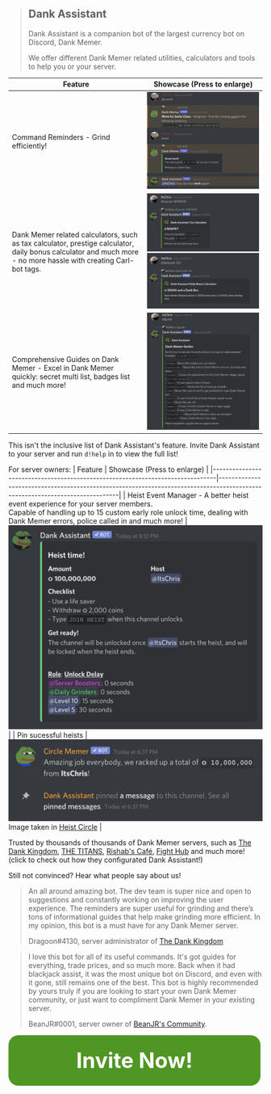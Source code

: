 > ## Dank Assistant
> Dank Assistant is a companion bot of the largest currency bot on Discord, Dank Memer.
>
> We offer different Dank Memer related utilities, calculators and tools to help you or your server.

| Feature                                                                                                                                                         | Showcase (Press to enlarge)                                                                                                                                                                                                                                   |
|-----------------------------------------------------------------------------------------------------------------------------------------------------------------|--------------------------------------------------------------------------------------------------------------------------------------------------------------------------------------------------------------------------------------------|
| Command Reminders - Grind efficiently!                                                                                                                           | <a href="https://raw.githubusercontent.com/Dank-Assistant/topgg-description/main/rebranded-command-reminder-showcas.jpg" target="_blank">![Command Reminders showcase image](https://raw.githubusercontent.com/Dank-Assistant/topgg-description/main/rebranded-command-reminder-showcas.jpg)</a>                                                                                                 |
| Dank Memer related calculators, such as tax calculator, prestige calculator, daily bonus calculator and much more - no more hassle with creating Carl-bot tags. | <a href="https://raw.githubusercontent.com/Dank-Assistant/topgg-description/main/tc-showcase.jpg" target="_blank">![Taxcalc showcase image](https://raw.githubusercontent.com/Dank-Assistant/topgg-description/main/tc-showcase.jpg)</a><br><a href="https://raw.githubusercontent.com/Dank-Assistant/topgg-description/main/dc-showcase.jpg" target="_blank">![Dailycalc showcase image](https://raw.githubusercontent.com/Dank-Assistant/topgg-description/main/dc-showcase.jpg)</a> |
| Comprehensive Guides on Dank Memer - Excel in Dank Memer quickly: secret multi list, badges list and much more!                                                 | <a href="https://raw.githubusercontent.com/Dank-Assistant/topgg-description/main/guide-showcase.jpg" target="_blank">![Guide showcase image](https://raw.githubusercontent.com/Dank-Assistant/topgg-description/main/guide-showcase.jpg)</a>                                                                                                                        |

This isn't the inclusive list of Dank Assistant's feature. Invite Dank Assistant to your server and run `d!help` in to view the full list!

For server owners:
| Feature                                                                       | Showcase (Press to enlarge)                                                                                                                                                                                                                                                  |
|-------------------------------------------------------------------------------|-----------------------------------------------------------------------------------------------------------------------------|
| Heist Event Manager - A better heist event experience for your server members.<br>Capable of handling up to 15 custom early role unlock time, dealing with Dank Memer errors, police called in and much more! |  <a href="https://raw.githubusercontent.com/Dank-Assistant/topgg-description/main/heistunlock.jpg" target="_blank">![Heist Event Manager Showcase](https://raw.githubusercontent.com/Dank-Assistant/topgg-description/main/heistunlock.jpg)</a> |
| Pin sucessful heists |  <a href="https://raw.githubusercontent.com/Dank-Assistant/topgg-description/main/heistpin_showcase.jpg" target="_blank">![HeistPin Showcase](https://raw.githubusercontent.com/Dank-Assistant/topgg-description/main/heistpin_showcase.jpg)</a><br>Image taken in [Heist Circle](https://discord.gg/heistcircle) |

Trusted by thousands of thousands of Dank Memer servers, such as [The Dank Kingdom](https://discord.gg/tdk), [THE TITANS](discord.gg/thetitans), [Rishab's Café](https://discord.gg/WvZmCdfbq4), [Fight Hub](https://discord.gg/fights) and much more! (click to check out how they configurated Dank Assistant!)

Still not convinced? Hear what people say about us!

> An all around amazing bot. The dev team is super nice and open to suggestions and constantly working on improving the user experience. The reminders are super useful for grinding and there’s tons of informational guides that help make grinding more efficient. In my opinion, this bot is a must have for any Dank Memer server.
> 
> Dragoon#4130, server administrator of [The Dank Kingdom](https://discord.gg/tdk)

> I love this bot for all of its useful commands. It's got guides for everything, trade prices, and so much more. Back when it had blackjack  assist, it was the most unique bot on Discord, and even with it gone, still remains one of the best. This bot is highly recommended by  yours truly if you are looking to start your own Dank Memer community, or just want to compliment Dank Memer in your existing server.
>
> BeanJR#0001, server owner of [BeanJR's Community](https://discord.gg/nqJyXrcFWa).

<a style="display: block; height: 100px; width: 500px; background: #509624; color: #ffffff; text-align: center; font-weight: bold; font-size: 300%; line-height: 100px; border-radius: 20px; text-decoration: none;" href="https://discord.com/oauth2/authorize?client_id=815564870011453480&scope=bot%20applications.commands&permissions=347200&response_type=code&redirect_uri=https%3A%2F%2Fdankassistant.ga%2Fthanks">Invite Now!</a>


